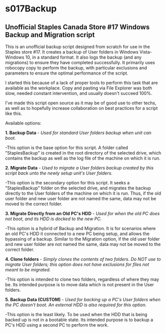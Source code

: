 # s017Backup
## Unofficial Staples Canada Store #17 Windows Backup and Migration script

This is an unofficial backup script designed from scratch for use in the Staples store #17. It creates a backup of User folders in Windows Vista-Windows 10, in a standard format. It also logs the backup (and any migrations) to ensure they have completed successfully. It primarily uses robocopy copy to perform the backup, with particular exclusions and parameters to ensure the optimal performance of the script.

I started this because of a lack of proper tools to perform this task that are available as the workplace. Copy and pasting via File Explorer was both slow, needed constant intervention, and usually doesn't succeed 100%.

I've made this script open source as it may be of good use to other techs, as well as to hopefully increase collaboration on best practices for a script like this.

Available options:

**1. Backup Data**  - *Used for standard User folders backup when unit can boot.*

-This option is the base option for this script. A folder called "StaplesBackup" is created in the root directory of the selected drive, which contains the backup as well as the log file of the machine on which it is run.

**2. Migrate Data** - *Used to migrate a User folders backup created by this script back unto the newly setup unit's User folders.*

-This option is the secondary option for this script. It seeks a "StaplesBackup" folder on the selected drive, and migrates the backup directly to the User folders of the machine on which it is run. Thus, if the old user folder and new user folder are not named the same, data may not be moved to the correct folder.

**3. Migrate Directly from an Old PC's HDD** - *Used for when the old PC does not boot, and its HDD is docked to the new PC.*

-This option is a hybrid of Backup and Migration. It is for scenarios where an old PC's HDD it connected to a new PC being setup, and allows the bypassing of a backup. Similar to the Migration option, if the old user folder and new user folder are not named the same, data may not be moved to the correct folder.

**4. Clone folders** - *Simply clones the contents of two folders. Do NOT use to migrate User folders; this option does not have exclusions for files not meant to be migrated.*

-This option is intended to clone two folders, regardless of where they may be. Its intended purpose is to move data which is not present in the User folders.

**5. Backup Data (CUSTOM)** - *Used for backing up a PC's User folders when the PC doesn't boot. An external HDD is also required for this option.*

-This option is the least likely. To be used when the HDD that is being backed up is not in a bootable state. Its intended purpose is to backup a PC's HDD using a second PC to perform the work.
